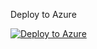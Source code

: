 Deploy to Azure

[![Deploy to Azure](https://aka.ms/deploytoazurebutton)](https://portal.azure.com/#create/Microsoft.Template/uri/https%3A%2F%2Fraw.githubusercontent.com%2FShivniel%2FAzure%2Fmaster%2FSentinelPS%2FARMTemplates%2Fazuredeploy.json/createUIDefinitionUri/https%3A%2F%2Fraw.githubusercontent.com%2FShivniel%2FAzure%2Fmaster%2FSentinelPS%2FARMTemplates%2FcreateUiDefinition.json)
